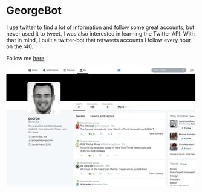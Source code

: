 # GeorgeBot

I use twitter to find a lot of information and follow some great accounts, but
never used it to tweet. I was also interested in learning the Twitter API. With
that in mind, I built a twitter-bot that retweets accounts I follow every hour
on the :40.

Follow me [here](http://www.twitter.com/grgmyrg)

<img
src="https://raw.githubusercontent.com/georgetmayorga/twitter-bot/master/app/assets/images/twitter.png"
width="500">
